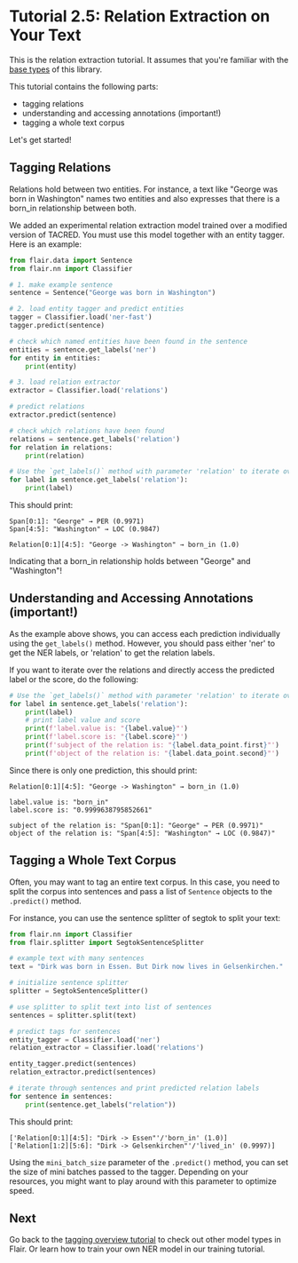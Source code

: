 # Tutorial 2.5: Relation Extraction on Your Text

This is the relation extraction tutorial. It assumes that you're familiar with the
[base types](/resources/docs/TUTORIAL_1_BASICS.md) of this library. 

This tutorial contains the following parts:
* tagging relations  
* understanding and accessing annotations (important!)
* tagging a whole text corpus

Let's get started!

## Tagging Relations

Relations hold between two entities. For instance, a text like "George was born in Washington"
names two entities and also expresses that there is a born_in relationship between
both.

We added an experimental relation extraction model trained over a modified version of TACRED.
You must use this model together with an entity tagger. Here is an example:

```python
from flair.data import Sentence
from flair.nn import Classifier

# 1. make example sentence
sentence = Sentence("George was born in Washington")

# 2. load entity tagger and predict entities
tagger = Classifier.load('ner-fast')
tagger.predict(sentence)

# check which named entities have been found in the sentence
entities = sentence.get_labels('ner')
for entity in entities:
    print(entity)

# 3. load relation extractor
extractor = Classifier.load('relations')

# predict relations
extractor.predict(sentence)

# check which relations have been found
relations = sentence.get_labels('relation')
for relation in relations:
    print(relation)

# Use the `get_labels()` method with parameter 'relation' to iterate over all relation predictions. 
for label in sentence.get_labels('relation'):
    print(label)
```

This should print:

~~~
Span[0:1]: "George" → PER (0.9971)
Span[4:5]: "Washington" → LOC (0.9847)

Relation[0:1][4:5]: "George -> Washington" → born_in (1.0)
~~~

Indicating that a born_in relationship holds between "George" and "Washington"!


## Understanding and Accessing Annotations (important!)

As the example above shows, you can access each prediction individually using the `get_labels()` method. 
However, you should pass either 'ner' to get the NER labels, or 'relation' to get the relation labels.

If you want to iterate over the relations and directly access the predicted label or the score, 
do the following:

```python
# Use the `get_labels()` method with parameter 'relation' to iterate over all relation predictions. 
for label in sentence.get_labels('relation'):
    print(label)
    # print label value and score
    print(f'label.value is: "{label.value}"')
    print(f'label.score is: "{label.score}"')
    print(f'subject of the relation is: "{label.data_point.first}"')
    print(f'object of the relation is: "{label.data_point.second}"')
```

Since there is only one prediction, this should print:

```console
Relation[0:1][4:5]: "George -> Washington" → born_in (1.0)

label.value is: "born_in"
label.score is: "0.9999638795852661"

subject of the relation is: "Span[0:1]: "George" → PER (0.9971)"
object of the relation is: "Span[4:5]: "Washington" → LOC (0.9847)"
```


## Tagging a Whole Text Corpus

Often, you may want to tag an entire text corpus. In this case, you need to split the corpus into sentences and pass a
list of `Sentence` objects to the `.predict()` method.

For instance, you can use the sentence splitter of segtok to split your text:

```python
from flair.nn import Classifier
from flair.splitter import SegtokSentenceSplitter

# example text with many sentences
text = "Dirk was born in Essen. But Dirk now lives in Gelsenkirchen."

# initialize sentence splitter
splitter = SegtokSentenceSplitter()

# use splitter to split text into list of sentences
sentences = splitter.split(text)

# predict tags for sentences
entity_tagger = Classifier.load('ner')
relation_extractor = Classifier.load('relations')

entity_tagger.predict(sentences)
relation_extractor.predict(sentences)

# iterate through sentences and print predicted relation labels
for sentence in sentences:
    print(sentence.get_labels("relation"))
```

This should print: 

```console
['Relation[0:1][4:5]: "Dirk -> Essen"'/'born_in' (1.0)]
['Relation[1:2][5:6]: "Dirk -> Gelsenkirchen"'/'lived_in' (0.9997)]
```

Using the `mini_batch_size` parameter of the `.predict()` method, you can set the size of mini batches passed to the
tagger. Depending on your resources, you might want to play around with this parameter to optimize speed.

## Next

Go back to the [tagging overview tutorial](/resources/docs/TUTORIAL_TAGGING_OVERVIEW.md) to check out other model types in Flair. Or learn how to train your own NER model in our training tutorial.
